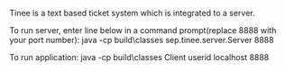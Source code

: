 Tinee is a text based ticket system which is integrated to a server. 
 

To run server, enter line below in a command prompt(replace 8888 with your port number):
java -cp build\classes sep.tinee.server.Server 8888


To run application:
java -cp build\classes Client userid localhost 8888
